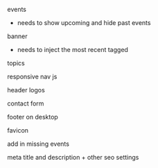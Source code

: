 
events
 - needs to show upcoming and hide past events

banner
 - needs to inject the most recent tagged

topics

responsive nav js

header logos

contact form

footer on desktop

favicon

add in missing events

meta title and description + other seo settings
